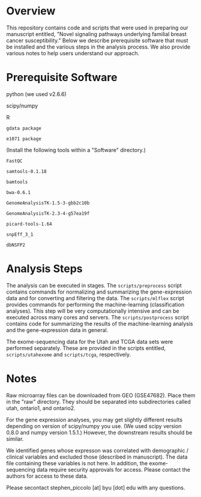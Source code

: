 Overview
====

This repository contains code and scripts that were used in preparing our manuscript entitled, "Novel signaling pathways underlying familial breast cancer susceptibility." Below we describe prerequisite software that must be installed and the various steps in the analysis process. We also provide various notes to help users understand our approach.

Prerequisite Software
====

  python (we used v2.6.6)

  scipy/numpy

  R

    gdata package

    e1071 package

  (Install the following tools within a "Software" directory.)

    FastQC

    samtools-0.1.18

    bamtools

    bwa-0.6.1

    GenomeAnalysisTK-1.5-3-gbb2c10b

    GenomeAnalysisTK-2.3-4-g57ea19f

    picard-tools-1.64

    snpEff_3_1

    dbNSFP2

Analysis Steps
====

The analysis can be executed in stages. The ```scripts/preprocess``` script contains commands for normalizing and summarizing the gene-expression data and for converting and filtering the data. The ```scripts/mlflex``` script provides commands for performing the machine-learning (classification analyses). This step will be very computationally intensive and can be executed across many cores and servers. The ```scripts/postprocess``` script contains code for summarizing the results of the machine-learning analysis and the gene-expression data in general.

The exome-sequencing data for the Utah and TCGA data sets were performed separately. These are provided in the scripts entitled, ```scripts/utahexome``` and ```scripts/tcga```, respectively.

Notes
====

Raw microarray files can be downloaded from GEO (GSE47682). Place them in the "raw" directory. They should be separated into subdirectories called utah, ontario1, and ontario2.

For the gene expression analyses, you may get slightly different results depending on version of scipy/numpy you use. (We used scipy version 0.8.0 and numpy version 1.5.1.) However, the downstream results should be similar.

We identified genes whose expresson was correlated with demographic / clinical variables and excluded those (described in manuscript). The data file containing these variables is not here. In addition, the exome-sequencing data require security approvals for access. Please contact the authors for access to these data.

Please secontact stephen_piccolo [at] byu [dot] edu with any questions.
